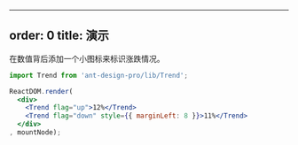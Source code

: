 
---
order: 0
title: 演示
---

在数值背后添加一个小图标来标识涨跌情况。

````jsx
import Trend from 'ant-design-pro/lib/Trend';

ReactDOM.render(
  <div>
    <Trend flag="up">12%</Trend>
    <Trend flag="down" style={{ marginLeft: 8 }}>11%</Trend>
  </div>
, mountNode);
````